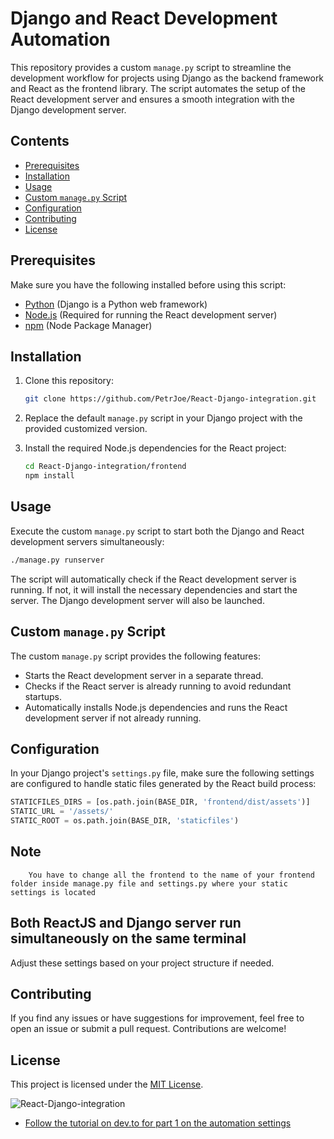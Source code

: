 # Django and React Development Automation

This repository provides a custom `manage.py` script to streamline the development workflow for projects using Django as the backend framework and React as the frontend library. The script automates the setup of the React development server and ensures a smooth integration with the Django development server.

## Contents

- [Prerequisites](#prerequisites)
- [Installation](#installation)
- [Usage](#usage)
- [Custom `manage.py` Script](#custom-managepy-script)
- [Configuration](#configuration)
- [Contributing](#contributing)
- [License](#license)

## Prerequisites

Make sure you have the following installed before using this script:

- [Python](https://www.python.org/downloads/) (Django is a Python web framework)
- [Node.js](https://nodejs.org/) (Required for running the React development server)
- [npm](https://www.npmjs.com/) (Node Package Manager)

## Installation

1. Clone this repository:

   ```bash
   git clone https://github.com/PetrJoe/React-Django-integration.git
   ```

2. Replace the default `manage.py` script in your Django project with the provided customized version.

3. Install the required Node.js dependencies for the React project:

   ```bash
   cd React-Django-integration/frontend
   npm install
   ```

## Usage

Execute the custom `manage.py` script to start both the Django and React development servers simultaneously:

```bash
./manage.py runserver
```

The script will automatically check if the React development server is running. If not, it will install the necessary dependencies and start the server. The Django development server will also be launched.

## Custom `manage.py` Script

The custom `manage.py` script provides the following features:

- Starts the React development server in a separate thread.
- Checks if the React server is already running to avoid redundant startups.
- Automatically installs Node.js dependencies and runs the React development server if not already running.

## Configuration

In your Django project's `settings.py` file, make sure the following settings are configured to handle static files generated by the React build process:

```python
STATICFILES_DIRS = [os.path.join(BASE_DIR, 'frontend/dist/assets')]
STATIC_URL = '/assets/'
STATIC_ROOT = os.path.join(BASE_DIR, 'staticfiles')
```

## Note
```README
	You have to change all the frontend to the name of your frontend folder inside manage.py file and settings.py where your static settings is located
```

## Both ReactJS and Django server run simultaneously on the same terminal 

Adjust these settings based on your project structure if needed.

## Contributing

If you find any issues or have suggestions for improvement, feel free to open an issue or submit a pull request. Contributions are welcome!

## License

This project is licensed under the [MIT License](LICENSE.md).

![React-Django-integration](https://socialify.git.ci/PetrJoe/React-Django-integration/image?description=1&descriptionEditable=This%20project%20aims%20to%20seamlessly%20integrate%20Django%2C%20a%20powerful%20Python%20web%20framework%2C%20with%20ReactJS%2C%20a%20modern%20JavaScript%20library%20for%20building%20user%20interfaces%2C%20to%20create%20a%20dynamic%20and%20efficient%20full-stack%20web%20application.%20By%20combining%20Django%27s%20backend%20capabilities%20with%20ReactJS%27s%20frontend%20interactivity%2C%20the%20project%20aims%20to%20deliver%20a%20responsive%20and%20scalable%20web%20solution%20with%20a%20rich%20user%20experience.&forks=1&issues=1&language=1&name=1&owner=1&pattern=Floating%20Cogs&pulls=1&stargazers=1&theme=Light)

 
- [Follow the tutorial on dev.to for part 1 on the automation settings](https://dev.to/petrjoe/integrating-django-and-react-in-a-django-project-2bfj)
